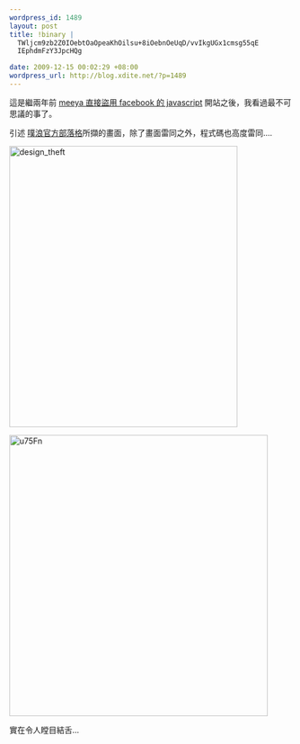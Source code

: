 ```yaml
--- 
wordpress_id: 1489
layout: post
title: !binary |
  TWljcm9zb2Z0IOebtOaOpeaKhOilsu+8iOebnOeUqD/vvIkgUGx1cmsg55qE
  IEphdmFzY3JpcHQg

date: 2009-12-15 00:02:29 +08:00
wordpress_url: http://blog.xdite.net/?p=1489
---
```

這是繼兩年前 <a href="http://blog.xdite.net/?p=517">meeya 直接盜用 facebook 的 javascript</a> 開站之後，我看過最不可思議的事了。

引述 <a href="http://blog.plurk.com/2009/12/14/microsoft-rips-plurk/">噗浪官方部落格</a>所擷的畫面，除了畫面雷同之外，程式碼也高度雷同....

<a href="http://www.flickr.com/photos/xdite/4185220134/" title="Flickr 上 xdite 的 design_theft"><img src="http://farm3.static.flickr.com/2550/4185220134_98c8d7259c.jpg" width="406" height="500" alt="design_theft" /></a>

<a href="http://www.flickr.com/photos/xdite/4185221710/" title="Flickr 上 xdite 的 u75Fn"><img src="http://farm3.static.flickr.com/2701/4185221710_743d4bbd87.jpg" width="460" height="500" alt="u75Fn" /></a>

實在令人瞠目結舌...
